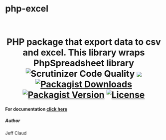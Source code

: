 # php-excel

<h1 align="center">
	<br>
	PHP package that export data to csv and excel. This library wraps PhpSpreadsheet library
	<br>
	<img src="https://scrutinizer-ci.com/g/crazymeeks/php-excel/badges/quality-score.png?b=master" title="Scrutinizer Code Quality">
	<img src="https://travis-ci.org/crazymeeks/php-excel.svg?branch=master">
	<a href="https://packagist.org/packages/crazymeeks/php-excel/stats"><img alt="Packagist Downloads" src="https://img.shields.io/packagist/dt/crazymeeks/php-excel?color=00e500"></a>
	<a href="https://packagist.org/packages/crazymeeks/php-excel">
	<img alt="Packagist Version" src="https://img.shields.io/packagist/v/crazymeeks/php-excel"></a>
	<a href="https://packagist.org/packages/crazymeeks/php-excel"><img alt="License" src="https://img.shields.io/packagist/l/crazymeeks/php-excel"></a>
	<br>
</h1>

#### For documentation [click here](https://github.com/crazymeeks/php-excel/wiki/v2.0.0)  

##### Author
Jeff Claud


